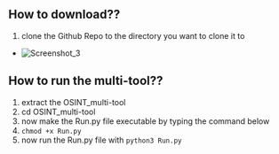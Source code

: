 ## How to download??
1. clone the Github Repo to the directory you want to clone it to
- ![Screenshot_3](https://user-images.githubusercontent.com/65472841/206374151-06c2ca55-4375-40c2-b98b-7c9d15388c33.png)

## How to run the multi-tool??
1. extract the OSINT_multi-tool
2. cd OSINT_multi-tool
3. now make the Run.py file executable by typing the command below
4. `chmod +x Run.py`
5. now run the Run.py file with `python3 Run.py`
